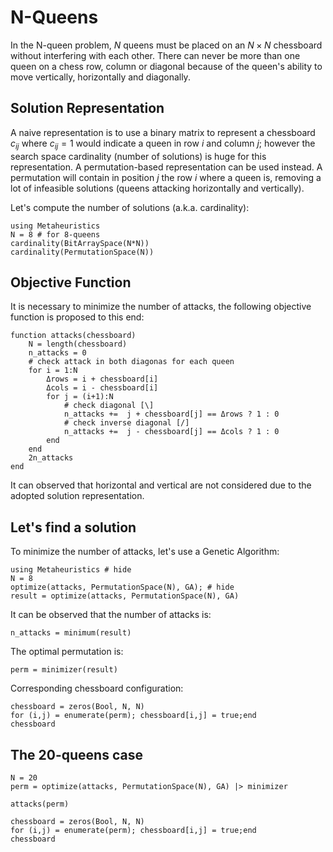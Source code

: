 # N-Queens

In the N-queen problem, $N$ queens must be placed on an $N\times N$ chessboard without interfering with each other.
There can never be more than one queen on a chess row, column or diagonal because of the queen's ability to move vertically, horizontally and diagonally. 

## Solution Representation

A naive representation is to use a binary matrix to represent a chessboard $c_{ij}$
where $c_{ij}=1$ would indicate a queen in row $i$ and column $j$; however the search
space cardinality (number of solutions) is huge for this representation.
A permutation-based representation can be used instead.
A permutation will contain in position $j$ the row $i$ where a queen is, removing a lot of
infeasible solutions (queens attacking horizontally and vertically).

Let's compute the number of solutions (a.k.a. cardinality):

```@repl
using Metaheuristics
N = 8 # for 8-queens
cardinality(BitArraySpace(N*N))
cardinality(PermutationSpace(N))
```

## Objective Function

It is necessary to minimize the number of attacks, the following objective function is
proposed to this end:

```@example queens
function attacks(chessboard)
    N = length(chessboard)
    n_attacks = 0
    # check attack in both diagonas for each queen
    for i = 1:N
        Δrows = i + chessboard[i]
        Δcols = i - chessboard[i]
        for j = (i+1):N
            # check diagonal [\]
            n_attacks +=  j + chessboard[j] == Δrows ? 1 : 0
            # check inverse diagonal [/]
            n_attacks +=  j - chessboard[j] == Δcols ? 1 : 0
        end
    end
    2n_attacks
end
```

It can observed that horizontal and vertical are not considered due to the
adopted solution representation.


## Let's find a solution

To minimize the number of attacks, let's use a Genetic Algorithm:

```@example queens
using Metaheuristics # hide
N = 8
optimize(attacks, PermutationSpace(N), GA); # hide
result = optimize(attacks, PermutationSpace(N), GA)
```

It can be observed that the number of attacks is:

```@example queens
n_attacks = minimum(result)
```

The optimal permutation is:

```@example queens
perm = minimizer(result)
```

Corresponding chessboard configuration:

```@example queens
chessboard = zeros(Bool, N, N)
for (i,j) = enumerate(perm); chessboard[i,j] = true;end
chessboard
```

## The 20-queens case

```@example queens
N = 20
perm = optimize(attacks, PermutationSpace(N), GA) |> minimizer
```

```@example queens
attacks(perm)
```


```@example queens
chessboard = zeros(Bool, N, N)
for (i,j) = enumerate(perm); chessboard[i,j] = true;end
chessboard
```
